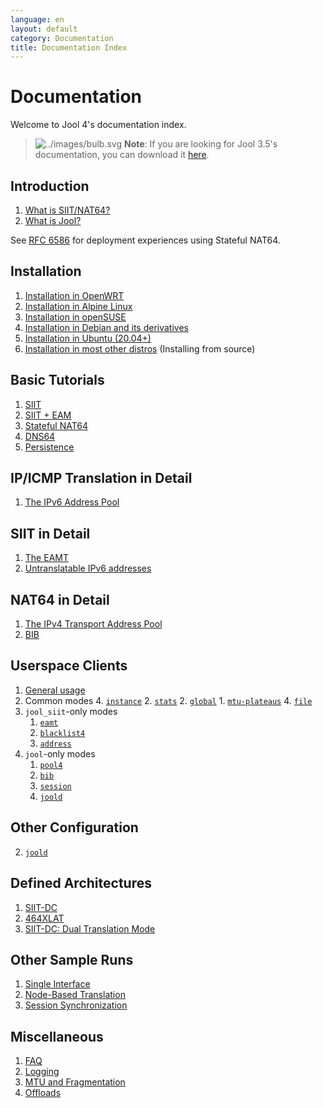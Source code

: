 ```yaml
---
language: en
layout: default
category: Documentation
title: Documentation Index
---
```


# Documentation

Welcome to Jool 4's documentation index.

> ![../images/bulb.svg](../images/bulb.svg) **Note**: If you are looking for Jool 3.5's documentation, you can download it [here](https://github.com/NICMx/releases/raw/master/Jool/Jool-3.5-doc.zip). 

## Introduction

1. [What is SIIT/NAT64?](intro-xlat.html)
2. [What is Jool?](intro-jool.html)

See [RFC 6586](https://tools.ietf.org/html/rfc6586) for deployment experiences using Stateful NAT64.

## Installation

1. [Installation in OpenWRT](openwrt.html)
2. [Installation in Alpine Linux](alpine-linux.html)
3. [Installation in openSUSE](opensuse.html)
4. [Installation in Debian and its derivatives](debian.html)
5. [Installation in Ubuntu (20.04+)](ubuntu.html)
6. [Installation in most other distros](install.html) (Installing from source)

## Basic Tutorials

1. [SIIT](run-vanilla.html)
2. [SIIT + EAM](run-eam.html)
3. [Stateful NAT64](run-nat64.html)
4. [DNS64](dns64.html)
5. [Persistence](run-persistent.html)

## IP/ICMP Translation in Detail

1. [The IPv6 Address Pool](pool6.html)

## SIIT in Detail

1. [The EAMT](eamt.html)
2. [Untranslatable IPv6 addresses](pool6791.html)

## NAT64 in Detail

1. [The IPv4 Transport Address Pool](pool4.html)
2. [BIB](bib.html)

## Userspace Clients

1. [General usage](usr-clients.html)
1. Common modes
	4. [`instance`](usr-flags-instance.html)
	2. [`stats`](usr-flags-stats.html)
	2. [`global`](usr-flags-global.html)
		1. [`mtu-plateaus`](usr-flags-plateaus.html)
	4. [`file`](config-atomic.html)
2. `jool_siit`-only modes
	1. [`eamt`](usr-flags-eamt.html)
	2. [`blacklist4`](usr-flags-blacklist4.html)
	3. [`address`](usr-flags-address.html)
3. `jool`-only modes
	1. [`pool4`](usr-flags-pool4.html)
	2. [`bib`](usr-flags-bib.html)
	3. [`session`](usr-flags-session.html)
	4. [`joold`](usr-flags-joold.html)

## Other Configuration

2. [`joold`](config-joold.html)

## Defined Architectures

1. [SIIT-DC](siit-dc.html)
2. [464XLAT](464xlat.html)
3. [SIIT-DC: Dual Translation Mode](siit-dc-2xlat.html)

## Other Sample Runs

1. [Single Interface](single-interface.html)
2. [Node-Based Translation](node-based-translation.html)
3. [Session Synchronization](session-synchronization.html)

## Miscellaneous

1. [FAQ](faq.html)
2. [Logging](logging.html)
3. [MTU and Fragmentation](mtu.html)
4. [Offloads](offloads.html)

